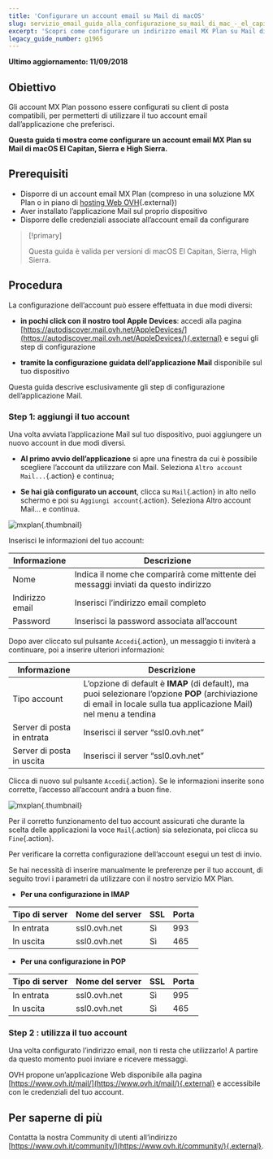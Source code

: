 ```yaml
---
title: 'Configurare un account email su Mail di macOS'
slug: servizio_email_guida_alla_configurazione_su_mail_di_mac_-_el_capitan
excerpt: 'Scopri come configurare un indirizzo email MX Plan su Mail di macOS El Capitan, Sierra e High Sierra'
legacy_guide_number: g1965
---
```


**Ultimo aggiornamento: 11/09/2018**

## Obiettivo

Gli account MX Plan possono essere configurati su client di posta compatibili, per permetterti di utilizzare il tuo account email dall’applicazione che preferisci. 

**Questa guida ti mostra come configurare un account email MX Plan su Mail di macOS El Capitan, Sierra e High Sierra.**

## Prerequisiti

- Disporre di un account email MX Plan (compreso in una soluzione MX Plan o in piano di [hosting Web OVH](https://www.ovh.it/hosting-web/){.external})
- Aver installato l’applicazione Mail sul proprio dispositivo
- Disporre delle credenziali associate all’account email da configurare

> [!primary]
>
> Questa guida è valida per versioni di macOS El Capitan, Sierra, High Sierra. 
>

## Procedura

La configurazione dell’account può essere effettuata in due modi diversi:

- **in pochi click con il nostro tool Apple Devices**: accedi alla pagina [https://autodiscover.mail.ovh.net/AppleDevices/](https://autodiscover.mail.ovh.net/AppleDevices/){.external} e segui gli step di configurazione

- **tramite la configurazione guidata dell’applicazione Mail** disponibile sul tuo dispositivo

Questa guida descrive esclusivamente gli step di configurazione dell’applicazione Mail.

### Step 1: aggiungi il tuo account

Una volta avviata l’applicazione Mail sul tuo dispositivo, puoi aggiungere un nuovo account in due modi diversi.

- **Al primo avvio dell’applicazione** si apre una finestra da cui è possibile scegliere l’account da utilizzare con Mail.  Seleziona `Altro account Mail...`{.action} e continua;

- **Se hai già configurato un account**, clicca su `Mail`{.action} in alto nello schermo e poi su `Aggiungi account`{.action}. Seleziona Altro account Mail... e continua.

![mxplan](images/configuration-mail-macos-step1.png){.thumbnail}

Inserisci le informazioni del tuo account:

|Informazione|Descrizione|
|---|---|
|Nome|Indica il nome che comparirà come mittente dei messaggi inviati da questo indirizzo|
|Indirizzo email|Inserisci l’indirizzo email completo|
|Password|Inserisci la password associata all’account|

Dopo aver cliccato sul pulsante `Accedi`{.action}, un messaggio ti inviterà a continuare, poi a inserire ulteriori informazioni:

|Informazione|Descrizione|
|---|---|
|Tipo account|L’opzione di default è **IMAP** (di default), ma puoi selezionare l’opzione **POP** (archiviazione di email in locale sulla tua applicazione Mail) nel menu a tendina |
|Server di posta in entrata|Inserisci il server “ssl0.ovh.net”|
|Server di posta in uscita|Inserisci il server “ssl0.ovh.net”|

Clicca di nuovo sul pulsante `Accedi`{.action}. Se le informazioni inserite sono corrette, l’accesso all’account andrà a buon fine.

![mxplan](images/configuration-mail-macos-step1.png){.thumbnail}

Per il corretto funzionamento del tuo account assicurati che durante la scelta delle applicazioni la voce `Mail`{.action} sia selezionata, poi clicca su `Fine`{.action}.

Per verificare la corretta configurazione dell’account esegui un test di invio.

Se hai necessità di inserire manualmente le preferenze per il tuo account, di seguito trovi i parametri da utilizzare con il nostro servizio MX Plan.

- **Per una configurazione in IMAP**

|Tipo di server|Nome del server|SSL|Porta|
|---|---|---|---|
|In entrata|ssl0.ovh.net|Sì|993|
|In uscita|ssl0.ovh.net|Sì|465| 

- **Per una configurazione in POP**

|Tipo di server|Nome del server|SSL|Porta|
|---|---|---|---|
|In entrata|ssl0.ovh.net|Sì|995|
|In uscita|ssl0.ovh.net|Sì|465|

### Step 2 : utilizza il tuo account

Una volta configurato l’indirizzo email, non ti resta che utilizzarlo! A partire da questo momento puoi inviare e ricevere messaggi.

OVH propone un’applicazione Web disponibile alla pagina [https://www.ovh.it/mail/](https://www.ovh.it/mail/){.external} e accessibile con le credenziali del tuo account.

## Per saperne di più

Contatta la nostra Community di utenti all’indirizzo [https://www.ovh.it/community/](https://www.ovh.it/community/){.external}.